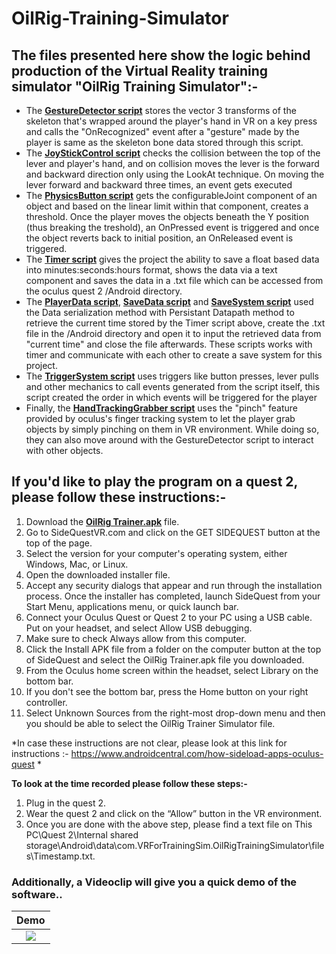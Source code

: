 # OilRig-Training-Simulator
## The files presented here show the logic behind production of the Virtual Reality training simulator "OilRig Training Simulator":-

* The [**GestureDetector script**](Assets/Scripts/GestureDetector.cs) stores the vector 3 transforms of the skeleton that's wrapped around the player's hand in VR on a key press and calls the "OnRecognized" event after a "gesture" made by the player is same as the skeleton bone data stored through this script.
* The [**JoyStickControl script**](Assets/Scripts/JoystickControl.cs) checks the collision between the top of the lever and player's hand, and on collision moves the lever is the forward and backward direction only using the LookAt technique. On moving the lever forward and backward three times, an event gets executed 
* The [**PhysicsButton script**](Assets/Scripts/PhysicsButton.cs) gets the configurableJoint component of an object and based on the linear limit within that component, creates a threshold. Once the player moves the objects beneath the Y position (thus breaking the treshold), an OnPressed event is triggered and once the object reverts back to initial position, an OnReleased event is triggered. 
* The [**Timer script**](Assets/Scripts/Timer.cs) gives the project the ability to save a float based data into minutes:seconds:hours format, shows the data via a text component and saves the data in a .txt file which can be accessed from the oculus quest 2 /Android directory.
* The [**PlayerData script**](Assets/Scripts/PlayerData.cs), [**SaveData script**](Assets/Scripts/SaveData.cs) and [**SaveSystem script**](Assets/Scripts/SaveSystem.cs) used the Data serialization method with Persistant Datapath method to retrieve the current time stored by the Timer script above, create the .txt file in the /Android directory and open it to input the retrieved data from "current time" and close the file afterwards. These scripts works with timer and communicate with each other to create a save system for this project.
* The [**TriggerSystem script**](Assets/Scripts/TriggerSystem.cs) uses triggers like button presses, lever pulls and other mechanics to call events generated from the script itself, this script created the order in which events will be triggered for the player 
* Finally, the [**HandTrackingGrabber script**](Assets/Scripts/HandTrackinGrabber.cs) uses the "pinch" feature provided by oculus's finger tracking system to let the player grab objects by simply pinching on them in VR environment. While doing so, they can also move around with the GestureDetector script to interact with other objects.
## If you'd like to play the program on a quest 2, please follow these instructions:-
1. Download the  [**OilRig Trainer.apk**](https://drive.google.com/file/d/1WTGJ-mLGk28n3vuhOgInZ_9ItNfbJpP_/view?usp=sharing) file.
2. Go to SideQuestVR.com and click on the GET SIDEQUEST button at the top of the page.
3. Select the version for your computer's operating system, either Windows, Mac, or Linux.
4. Open the downloaded installer file.
5. Accept any security dialogs that appear and run through the installation process. Once the installer has completed, launch SideQuest from your Start Menu, applications menu, or quick launch bar.
6. Connect your Oculus Quest or Quest 2 to your PC using a USB cable. Put on your headset, and select Allow USB debugging.
7. Make sure to check Always allow from this computer.
8. Click the Install APK file from a folder on the computer button at the top of SideQuest and select the OilRig Trainer.apk file you downloaded.
9. From the Oculus home screen within the headset, select Library on the bottom bar. 
10. If you don't see the bottom bar, press the Home button on your right controller.
11. Select Unknown Sources from the right-most drop-down menu and then you should be able to select the OilRig Trainer Simulator file.

*In case these instructions are not clear, please look at this link for instructions :- https://www.androidcentral.com/how-sideload-apps-oculus-quest *

**To look at the time recorded please follow these steps:-**
1. Plug in the quest 2.
2. Wear the quest 2 and click on the “Allow” button in the VR environment.
3. Once you are done with the above step, please find a text file on This PC\Quest 2\Internal shared storage\Android\data\com.VRForTrainingSim.OilRigTrainingSimulator\files\Timestamp.txt.

### Additionally, a Videoclip will give you a quick demo of the software..
Demo             |
:-------------------------:|
[![](https://i.ytimg.com/vi/sYnfYWVbeMs/maxresdefault.jpg)](https://youtu.be/sYnfYWVbeMs "Oil Rig Training Simulator") |
